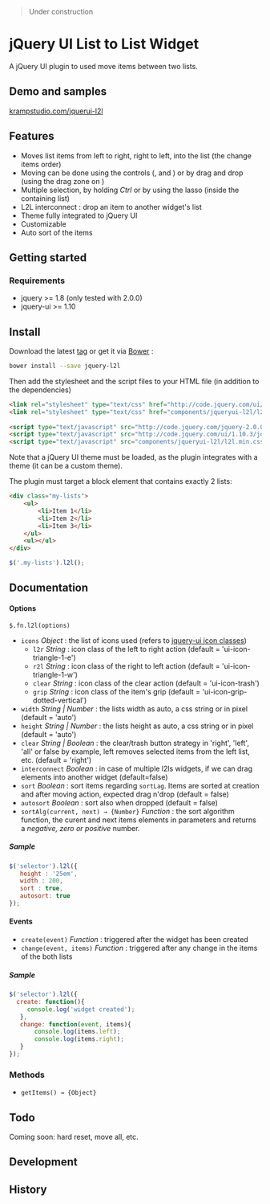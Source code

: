 > Under construction

# jQuery UI List to List Widget

A jQuery UI plugin to used move items between two lists.

## Demo and samples

[krampstudio.com/jquerui-l2l](http://krampstudio.com/jquerui-l2l/)

## Features

- Moves list items from left to right, right to left, into the list (the change items order)
- Moving can be done using the controls (, and ) or by drag and drop (using the drag zone on )
- Multiple selection, by holding _Ctrl_ or by using the lasso (inside the containing list)
- L2L interconnect : drop an item to another widget's list
- Theme fully integrated to jQuery UI
- Customizable 
- Auto sort of the items

## Getting started 

### Requirements

 - jquery >= 1.8 (only tested with 2.0.0)
 - jquery-ui >= 1.10 

## Install

Download the latest [tag](https://github.com/krampstudio/jquerui-l2l/tags) or get it via [Bower](http://bower.io) :

```bash
bower install --save jquery-l2l
```

Then add the stylesheet and the script files to your HTML file (in addition to the dependencies) 

```html
<link rel="stylesheet" type="text/css" href="http://code.jquery.com/ui/1.10.3/themes/smoothness/jquery-ui.min.css" />  
<link rel="stylesheet" type="text/css" href="components/jqueryui-l2l/l2l.min.css" />
        
<script type="text/javascript" src="http://code.jquery.com/jquery-2.0.0.min.js"></script>
<script type="text/javascript" src="http://code.jquery.com/ui/1.10.3/jquery-ui.min.js"></script>
<script type="text/javascript" src="components/jqueryui-l2l/l2l.min.css"></script>
```

Note that a jQuery UI theme must be loaded, as the plugin integrates with a theme (it can be a custom theme).

The plugin must target a block element that contains exactly 2 lists:

```html
<div class="my-lists">
    <ul>
        <li>Item 1</li>
        <li>Item 2</li>
        <li>Item 3</li>
    </ul>
    <ul></ul>
</div>
```

```javascript
$('.my-lists').l2l();
```

## Documentation

#### Options

`$.fn.l2l(options)`

 - `icons` _Object_ : the list of icons used (refers to [jquery-ui icon classes](http://jqueryui.com/themeroller/#icons))
   - `l2r` _String_ : icon class of the left to right action (default = 'ui-icon-triangle-1-e')
   - `r2l` _String_ : icon class of the right to left action (default = 'ui-icon-triangle-1-w')
   - `clear` _String_ : icon class of the clear action (default = 'ui-icon-trash')
   - `grip` _String_ : icon class of the item's grip (default = 'ui-icon-grip-dotted-vertical')
 - `width` _String | Number_ : the lists width as auto, a css string or in pixel (default = 'auto')
 - `height` _String | Number_ : the lists height as auto, a css string or in pixel (default = 'auto')
 - `clear` _String | Boolean_ : the clear/trash button strategy in 'right', 'left', 'all' or false by example, left removes selected items from the left list, etc. (default = 'right')
 - `interconnect` _Boolean_ : 	in case of multiple l2ls widgets, if we can drag elements into another widget (default=false)
 - `sort` _Boolean_ : sort items regarding `sortLag`. Items are sorted at creation and after moving action, expected drag n'drop (default = false)
 - `autosort` _Boolean_ : sort also when dropped (default = false)
 - `sortAlg(current, next) → {Number}` _Function_ : the sort algorithm function, the curent and next items elements in parameters and returns a _negative, zero or positive_ number.  

##### Sample

```javascript
$('selector').l2l({
   height : '25em',
   width : 200,
   sort : true,
   autosort: true
});
```

#### Events

 - `create(event)` _Function_ : triggered after the widget has been created
 - `change(event, items)` _Function_ : triggered after any change in the items of the both lists
 
##### Sample

```javascript
$('selector').l2l({
  create: function(){
     console.log('widget created');  
   },
   change: function(event, items){
       console.log(items.left);
       console.log(items.right);
   }
});
``` 

### Methods

 - `getItems() → {Object}`


## Todo

Coming soon: hard reset, move all, etc.

## Development

## History
